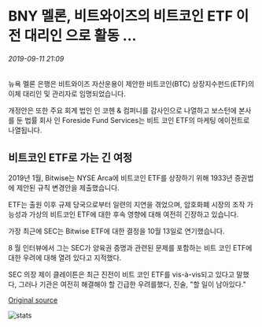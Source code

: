 # BNY 멜론, 비트와이즈의 비트코인 ETF 이전 대리인 으로 활동 ...

###### 2019-09-11 21:09

뉴욕 멜론 은행은 비트와이즈 자산운용이 제안한 비트코인(BTC) 상장지수펀드(ETF)의 이체 대리인 및 관리자로 임명되었습니다.

개정안은 또한 주요 회계 법인 인 코헨 &amp; 컴퍼니를 감사인으로 나열하고 보스턴에 본사를 둔 법률 회사 인 Foreside Fund Services는 비트 코인 ETF의 마케팅 에이전트로 나열됩니다.

## 비트코인 ETF로 가는 긴 여정

2019년 1월, Bitwise는 NYSE Arca에 비트코인 ETF를 상장하기 위해 1933년 증권법에 제안된 규칙 변경안을 제출했습니다.

ETF는 출원 이후 규제 당국으로부터 일련의 지연을 겪었으며, 암호화폐 시장의 조작 가능성과 가상의 비트코인 ETF에 대한 후속 영향에 대해 여전히 긴장하고 있습니다.

가장 최근에 SEC는 Bitwise ETF에 대한 결정을 10월 13일로 연기했습니다.

8 월 인터뷰에서 그는 SEC가 양육권 증명과 관련된 문제를 포함하는 비트 코인 ETF에 대한 우려에 대해 열려 있다고 지적했다.

SEC 의장 제이 클레이튼은 최근 진전이 비트 코인 ETF를 vis-à-vis되고 있다고 말했다, 그러나 기관은 여전히 해결해야 할 긴급한 우려를했다, 진술, "할 일이 남아있다."

[Original source](https://cointelegraph.com/news/bny-mellon-to-act-as-transfer-agent-for-bitwises-proposed-bitcoin-etf)

![stats](https://c.statcounter.com/11760860/0/a89fa40b/1/ "stats")